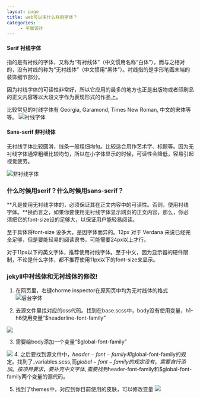 ```yaml
---
layout: page
title: web可以用什么样的字体？
categories:
     - 平面设计
---
```


#### Serif 衬线字体
指的是有衬线的字体，又称为“有衬线体”（中文惯用名称“白体”），而与之相对的，没有衬线的称为“无衬线体”（中文惯用“黑体”）。衬线指的是字形笔画末端的装饰细节部分。

因为衬线字体的可读性非常好，所以它应用的最多的地方也正是出版物或者印刷品的正文内容等以大段文字作为表现形式的作品上。

比较常见的衬线字体有 Georgia, Garamond, Times New Roman, 中文的宋体等等。
![衬线字体](https://gitee.com/hukaif/hukaif/raw/gh-pages/assets/images/chenxian.png "chenxian.png")

#### Sans-serif 非衬线体
无衬线字体比较圆滑，线条一般粗细均匀。比较适合用作艺术字、标题等。因为无衬线字体通常粗细比较均匀，所以在小字体显示的时候，可读性会降低，容易引起视觉疲劳。

![非衬线字体](https://gitee.com/hukaif/hukaif/raw/gh-pages/assets/images/feichen.png "feichen")


### 什么时候用serif？什么时候用sans-serif？

**凡是使用无衬线字体的，必须保证其在正文内容中的可读性。否则，使用衬线字体。**换而言之，如果你要使用无衬线字体显示网页的正文内容，那么，你必须把它的font-size设的足够大，以保证用户能轻易阅读。

至于具体将font-size 设多大，是因字体而异的。12px 对于 Verdana 来说已经完全足够，但是要能轻易的阅读隶书，可能需要24px以上才行。

对于11px以下的英文字体，推荐使用衬线字体。至于中文，因为显示器的硬件限制，不论是什么字体，都不推荐使用11px以下的font-size来显示。

### jekyll中衬线体和无衬线体的修改!

1. 在网页里，右键chorme inspector在原网页中均为无衬线体的格式
![后台字体](https://gitee.com/hukaif/hukaif/raw/gh-pages/assets/images/后台字体.png)  

2. 去源文件里找对应的css代码。找到在base.scss中，body没有使用变量，h1-h6使用变量“$headerline-font-family”

![](https://gitee.com/hukaif/hukaif/raw/gh-pages/assets/images/cssziti.png)  

3. 需要给body添加一个变量“$global-font-family”

![](https://gitee.com/hukaif/hukaif/raw/gh-pages/assets/images/cssziti2.png)
4. 之后要找到源文件中，$header-font-family和$global-font-family的规定。找到了_variables.scss,而$global-font-family的规定没有，需要自行添加。
按项目要求，要补充中文字体,需要找到$header-font-family和$global-font-family两个变量的源代码。

5. 找到了themes中，对应到你目前使用的皮肤，可以修改变量
![](https://gitee.com/hukaif/hukaif/raw/gh-pages/assets/images/css3.png)
